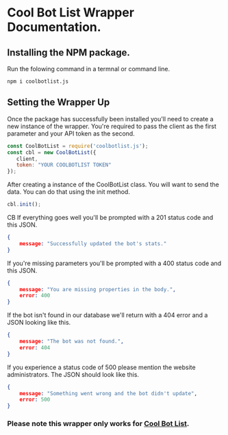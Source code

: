 # Cool Bot List Wrapper Documentation.


## Installing the NPM package.
Run the folowing command in a termnal or command line.

```
npm i coolbotlist.js 
```

## Setting the Wrapper Up
Once the package has successfully been installed you'll need to create a new instance of the wrapper. You're required to pass the client as the first parameter and your API token as the second.

```js
const CoolBotList = require('coolbotlist.js');
const cbl = new CoolBotList({
   client,
   token: "YOUR COOLBOTLIST TOKEN"
});
```

After creating a instance of the CoolBotList class. You will want to send the data. You can do that using the init method.

```ts
cbl.init();
```

CB
If everything goes well you'll be prompted with a 201 status code and this JSON.

```json
{ 
    message: "Successfully updated the bot's stats." 
}
```

If you're missing parameters you'll be prompted with a 400 status code and this JSON.

```json
{ 
    message: "You are missing properties in the body.", 
    error: 400
}
```

If the bot isn't found in our database we'll return with a 404 error and a JSON looking like this.

```json
{ 
    message: "The bot was not found.", 
    error: 404 
}
```

If you experience a status code of 500 please mention the website administrators. The JSON should look like this.

```json
{ 
    message: "Something went wrong and the bot didn't update", 
    error: 500 
}
```

### Please note this wrapper only works for [Cool Bot List](https://google.com).

